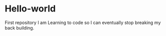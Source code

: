 # Hello-world
First repository
I am Learning to code so I can eventually stop breaking my back building. 
